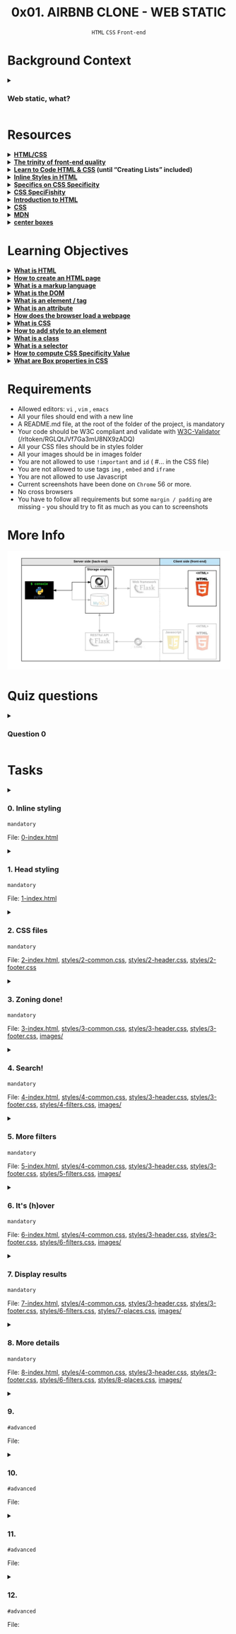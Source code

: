 <h1 align="center"><b>0x01. AIRBNB CLONE - WEB STATIC</b></h1>
<div align="center"><code>HTML</code> <code>CSS</code> <code>Front-end</code></div>

# Background Context
<details>
<summary><h3>Web static, what?</h3></summary>

Now that you have a command interpreter for managing your AirBnB objects, it’s time to make them alive!
Before developing a big and complex web application, we will build the front end step-by-step.

The first step is to “design” / “sketch” / “prototype” each element:
- Create simple HTML static pages
- Style guide
- Fake contents
- No Javascript
- No data loaded from anything

During this project, you will learn how to manipulate HTML and CSS languages. HTML is the structure of your page, it should be the first thing to write. CSS is the styling of your page, the design. I really encourage you to fix your HTML part before starting the styling. Indeed, without any structure, you can’t apply any design.

Before starting, please fork or clone the repository AirBnB_clone from your partner if you were not the owner of the previous project.
</details>


# Resources
<details>
<summary><b><a href="https://intranet.alxswe.com/concepts">HTML/CSS</a></b></summary>


</details>

<details>
<summary><b><a href="https://intranet.alxswe.com/concepts">The trinity of front-end quality</a></b></summary>


</details>

<details>
<summary><b><a href="https://learn.shayhowe.com/html-css/">Learn to Code HTML & CSS</a> (until “Creating Lists” included)</b></summary>


</details>

<details>
<summary><b><a href="https://www.codecademy.com/article/html-inline-styles">Inline Styles in HTML</a></b></summary>


</details>

<details>
<summary><b><a href="https://css-tricks.com/specifics-on-css-specificity/">Specifics on CSS Specificity</a></b></summary>


</details>

<details>
<summary><b><a href="https://intranet.alxswe.com/rltoken/orI812cozq-yd2769VdM_w">CSS SpeciFishity</a></b></summary>


</details>

<details>
<summary><b><a href="https://developer.mozilla.org/en-US/docs/Learn/HTML/Introduction_to_HTML">Introduction to HTML</a></b></summary>


</details>

<details>
<summary><b><a href="https://developer.mozilla.org/en-US/docs/Learn/CSS">CSS</a></b></summary>


</details>

<details>
<summary><b><a href="https://developer.mozilla.org/en-US/">MDN</a></b></summary>


</details>

<details>
<summary><b><a href="https://css-tricks.com/centering-css-complete-guide/">center boxes</a></b></summary>


</details>


<!-- **man or help:**
- `` -->

# Learning Objectives
<details>
<summary><b><a href=" ">What is HTML</a></b></summary>


</details>

<details>
<summary><b><a href=" ">How to create an HTML page</a></b></summary>


</details>

<details>
<summary><b><a href=" ">What is a markup language</a></b></summary>


</details>

<details>
<summary><b><a href=" ">What is the DOM</a></b></summary>


</details>

<details>
<summary><b><a href=" ">What is an element / tag</a></b></summary>


</details>

<details>
<summary><b><a href=" ">What is an attribute</a></b></summary>


</details>

<details>
<summary><b><a href=" ">How does the browser load a webpage</a></b></summary>


</details>

<details>
<summary><b><a href=" ">What is CSS</a></b></summary>


</details>

<details>
<summary><b><a href=" ">How to add style to an element</a></b></summary>


</details>

<details>
<summary><b><a href=" ">What is a class</a></b></summary>


</details>

<details>
<summary><b><a href=" ">What is a selector</a></b></summary>


</details>

<details>
<summary><b><a href=" ">How to compute CSS Specificity Value</a></b></summary>


</details>

<details>
<summary><b><a href=" ">What are Box properties in CSS</a></b></summary>


</details>

# Requirements
- Allowed editors: `vi` , `vim` , `emacs`
- All your files should end with a new line
- A README.md file, at the root of the folder of the project, is mandatory
- Your code should be W3C compliant and validate with [W3C-Validator](https://github.com/alx-tools/W3C-Validator)
(/rltoken/RGLQtJVf7Ga3mU8NX9zADQ)
- All your CSS files should be in styles folder
- All your images should be in images folder
- You are not allowed to use `!important` and `id` ( #... in the CSS file)
- You are not allowed to use tags `img` , `embed` and `iframe`
- You are not allowed to use Javascript
- Current screenshots have been done on `Chrome` 56 or more.
- No cross browsers
- You have to follow all requirements but some `margin / padding` are missing - you should try to fit as
much as you can to screenshots


# More Info
<img src="https://github.com/codenvibes/AirBnB_clone/blob/master/web_static/pics/img1.jpeg">


# Quiz questions
<details>
<summary><h3>Question 0</h3></summary>


</details>

# Tasks
<details>
<summary>

### 0. Inline styling 
`mandatory`

File: [0-index.html]()
</summary>

Write an HTML page that displays a header and a footer.

Layout:
- Body:
    - no margin
    - no padding
- Header:
    - color #FF0000 (red)
    - height: 70px
    - width: 100%
- Footer:
    - color #00FF00 (green)
    - height: 60px
    - width: 100%
    - text Best School center vertically and horizontally
    - always at the bottom at the page

Requirements:
    - You must use the header and footer tags
    - You are not allowed to import any files
    - You are not allowed to use the style tag in the head tag
    - Use inline styling for all your tags

<img src="https://github.com/codenvibes/AirBnB_clone/blob/master/web_static/pics/task0.jpeg">
</details>

<details>
<summary>

### 1. Head styling
`mandatory`

File: [1-index.html]()
</summary>

Write an HTML page that displays a header and a footer by using the style tag in the head tag (same as
0-index.html )

Requirements:
- You must use the header and footer tags
- You are not allowed to import any files
- No inline styling
- You must use the style tag in the head tag

The layout must be exactly the same as 0-index.html
</details>

<details>
<summary>

### 2. CSS files
`mandatory`

File: [2-index.html](), [styles/2-common.css](), [styles/2-header.css](), [styles/2-footer.css]()
</summary>

Write an HTML page that displays a header and a footer by using CSS files (same as 1-index.html )

Requirements:
- You must use the header and footer tags
- No inline styling
- You must have 3 CSS files:
    - styles/2-common.css : for global style (i.e. the body style)
    - styles/2-header.css : for header style
    - styles/2-footer.css : for footer style

The layout must be exactly the same as 1-index.html
</details>

<details>
<summary>

### 3. Zoning done!
`mandatory`

File: [3-index.html](), [styles/3-common.css](), [styles/3-header.css](), [styles/3-footer.css](), [images/]()
</summary>

Write an HTML page that displays a header and footer by using CSS files (same as 2-index.html )

Layout:
- Common:
    - no margin
    - no padding
    - font color: #484848
    - font size: 14px
    - font family: Circular,"Helvetica Neue",Helvetica,Arial,sans-serif;
    - [icon](https://s3.amazonaws.com/intranet-projects-files/holbertonschool-higherlevel_programming+/268/icon.png) in the browser tab

- Header:
    - color: white
    - height: 70px
    - width: 100%
    - border bottom 1px #CCCCCC
    - [logo](https://s3.amazonaws.com/intranet-projects-files/holbertonschool-higherlevel_programming+/268/logo.png) align on left and center vertically (20px space at the left)

- Footer:
    - color white
    - height: 60px
    - width: 100%
    - border top 1px #CCCCCC
    - text Best School center vertically and horizontally
    - always at the bottom at the page

Requirements:
- No inline style
- You are not allowed to use the img tag
- You are not allowed to use the style tag in the head tag
- All images must be stored in the images folder
- You must have 3 CSS files:
    - styles/3-common.css : for the global style (i.e body style)
    - styles/3-header.css : for the header style
    - styles/3-footer.css : for the footer style

<img src="https://github.com/codenvibes/AirBnB_clone/blob/master/web_static/pics/task3.jpeg">
</details>

<details>
<summary>

### 4. Search!
`mandatory`

File: [4-index.html](), [styles/4-common.css](), [styles/3-header.css](), [styles/3-footer.css](), [styles/4-filters.css](), [images/]()
</summary>

Write an HTML page that displays a header, footer and a filters box with a search button.
Layout: (based on 3-index.html )
- Container:
    - between header and footer tags, add a div :
        - classname: container
        - max width 1000px
        - margin top and bottom 30px - it should be 30px under the bottom of the header
(screenshot)
        - center horizontally
- Filter section:
    - tag section
    - classname filters
    - inside the .container
    - color white
    - height: 70px
    - width: 100% of the container
    - border 1px #DDDDDD with radius 4px
- Button search:
    - tag button
    - text Search
    - font size: 18px
    - inside the section filters
    - background color #FF5A5F
    - text color #FFFFFF
    - height: 48px
    - width: 20% of the section filters
    - no borders
    - border radius: 4px
    - center vertically and at 30px of the right border
    - change opacity to 90% when the mouse is on the button

Requirements:
- You must use: header , footer , section , button tags
- No inline style
- You are not allowed to use the img tag
- You are not allowed to use the style tag in the head tag
- All images must be stored in the images folder
- You must have 4 CSS files:
    - styles/4-common.css : for the global style ( body and .container styles)
    - styles/3-header.css : for the header style
    - styles/3-footer.css : for the footer style
    - styles/4-filters.css : for the filters style
- 4-index.html **won’t be W3C valid**, don’t worry, it’s temporary

<img src="https://github.com/codenvibes/AirBnB_clone/blob/master/web_static/pics/task4.jpeg">
</details>

<details>
<summary>

### 5. More filters 
`mandatory`

File: [5-index.html](), [styles/4-common.css](), [styles/3-header.css](), [styles/3-footer.css](), [styles/5-filters.css](), [images/]()
</summary>


</details>

<details>
<summary>

### 6. It's (h)over 
`mandatory`

File: [6-index.html](), [styles/4-common.css](), [styles/3-header.css](), [styles/3-footer.css](), [styles/6-filters.css](), [images/]()
</summary>


</details>

<details>
<summary>

### 7. Display results 
`mandatory`

File: [7-index.html](), [styles/4-common.css](), [styles/3-header.css](), [styles/3-footer.css](), [styles/6-filters.css](), [styles/7-places.css](), [images/]()
</summary>


</details>

<details>
<summary>

### 8. More details 
`mandatory`

File: [8-index.html](), [styles/4-common.css](), [styles/3-header.css](), [styles/3-footer.css](), [styles/6-filters.css](), [styles/8-places.css](), [images/]()
</summary>


</details>

<details>
<summary>

### 9. 
`#advanced`

File: []()
</summary>


</details>

<details>
<summary>

### 10. 
`#advanced`

File: []()
</summary>


</details>

<details>
<summary>

### 11. 
`#advanced`

File: []()
</summary>


</details>

<details>
<summary>

### 12. 
`#advanced`

File: []()
</summary>


</details>

